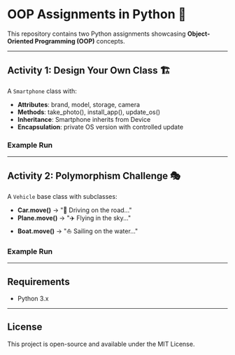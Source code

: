 # OOP Assignments in Python 🐍

This repository contains two Python assignments showcasing **Object-Oriented Programming (OOP)** concepts.

---

## Activity 1: Design Your Own Class 🏗️
A `Smartphone` class with:
- **Attributes**: brand, model, storage, camera
- **Methods**: take_photo(), install_app(), update_os()
- **Inheritance**: Smartphone inherits from Device
- **Encapsulation**: private OS version with controlled update

### Example Run

---

## Activity 2: Polymorphism Challenge 🎭
A `Vehicle` base class with subclasses:
- **Car.move()** → "🚗 Driving on the road..."
- **Plane.move()** → "✈️ Flying in the sky..."
- **Boat.move()** → "⛵ Sailing on the water..."

### Example Run

---

## Requirements
- Python 3.x

---

## License
This project is open-source and available under the MIT License.
